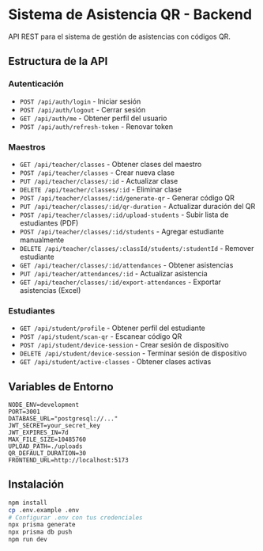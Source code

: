 # Sistema de Asistencia QR - Backend

API REST para el sistema de gestión de asistencias con códigos QR.

## Estructura de la API

### Autenticación
- `POST /api/auth/login` - Iniciar sesión
- `POST /api/auth/logout` - Cerrar sesión
- `GET /api/auth/me` - Obtener perfil del usuario
- `POST /api/auth/refresh-token` - Renovar token

### Maestros
- `GET /api/teacher/classes` - Obtener clases del maestro
- `POST /api/teacher/classes` - Crear nueva clase
- `PUT /api/teacher/classes/:id` - Actualizar clase
- `DELETE /api/teacher/classes/:id` - Eliminar clase
- `POST /api/teacher/classes/:id/generate-qr` - Generar código QR
- `PUT /api/teacher/classes/:id/qr-duration` - Actualizar duración del QR
- `POST /api/teacher/classes/:id/upload-students` - Subir lista de estudiantes (PDF)
- `POST /api/teacher/classes/:id/students` - Agregar estudiante manualmente
- `DELETE /api/teacher/classes/:classId/students/:studentId` - Remover estudiante
- `GET /api/teacher/classes/:id/attendances` - Obtener asistencias
- `PUT /api/teacher/attendances/:id` - Actualizar asistencia
- `GET /api/teacher/classes/:id/export-attendances` - Exportar asistencias (Excel)

### Estudiantes
- `GET /api/student/profile` - Obtener perfil del estudiante
- `POST /api/student/scan-qr` - Escanear código QR
- `POST /api/student/device-session` - Crear sesión de dispositivo
- `DELETE /api/student/device-session` - Terminar sesión de dispositivo
- `GET /api/student/active-classes` - Obtener clases activas

## Variables de Entorno

```env
NODE_ENV=development
PORT=3001
DATABASE_URL="postgresql://..."
JWT_SECRET=your_secret_key
JWT_EXPIRES_IN=7d
MAX_FILE_SIZE=10485760
UPLOAD_PATH=./uploads
QR_DEFAULT_DURATION=30
FRONTEND_URL=http://localhost:5173
```

## Instalación

```bash
npm install
cp .env.example .env
# Configurar .env con tus credenciales
npx prisma generate
npx prisma db push
npm run dev
```